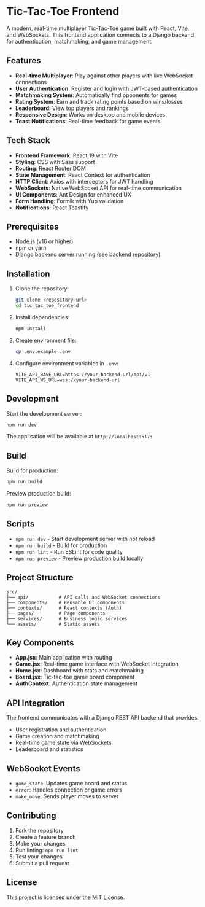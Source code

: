 # Tic-Tac-Toe Frontend

A modern, real-time multiplayer Tic-Tac-Toe game built with React, Vite, and WebSockets. This frontend application connects to a Django backend for authentication, matchmaking, and game management.

## Features

- **Real-time Multiplayer**: Play against other players with live WebSocket connections
- **User Authentication**: Register and login with JWT-based authentication
- **Matchmaking System**: Automatically find opponents for games
- **Rating System**: Earn and track rating points based on wins/losses
- **Leaderboard**: View top players and rankings
- **Responsive Design**: Works on desktop and mobile devices
- **Toast Notifications**: Real-time feedback for game events

## Tech Stack

- **Frontend Framework**: React 19 with Vite
- **Styling**: CSS with Sass support
- **Routing**: React Router DOM
- **State Management**: React Context for authentication
- **HTTP Client**: Axios with interceptors for JWT handling
- **WebSockets**: Native WebSocket API for real-time communication
- **UI Components**: Ant Design for enhanced UX
- **Form Handling**: Formik with Yup validation
- **Notifications**: React Toastify

## Prerequisites

- Node.js (v16 or higher)
- npm or yarn
- Django backend server running (see backend repository)

## Installation

1. Clone the repository:
   ```bash
   git clone <repository-url>
   cd tic_tac_toe_frontend
   ```

2. Install dependencies:
   ```bash
   npm install
   ```

3. Create environment file:
   ```bash
   cp .env.example .env
   ```

4. Configure environment variables in `.env`:
   ```
   VITE_API_BASE_URL=https://your-backend-url/api/v1
   VITE_API_WS_URL=wss://your-backend-url
   ```

## Development

Start the development server:
```bash
npm run dev
```

The application will be available at `http://localhost:5173`

## Build

Build for production:
```bash
npm run build
```

Preview production build:
```bash
npm run preview
```

## Scripts

- `npm run dev` - Start development server with hot reload
- `npm run build` - Build for production
- `npm run lint` - Run ESLint for code quality
- `npm run preview` - Preview production build locally

## Project Structure

```
src/
├── api/           # API calls and WebSocket connections
├── components/    # Reusable UI components
├── contexts/      # React contexts (Auth)
├── pages/         # Page components
├── services/      # Business logic services
└── assets/        # Static assets
```

## Key Components

- **App.jsx**: Main application with routing
- **Game.jsx**: Real-time game interface with WebSocket integration
- **Home.jsx**: Dashboard with stats and matchmaking
- **Board.jsx**: Tic-tac-toe game board component
- **AuthContext**: Authentication state management

## API Integration

The frontend communicates with a Django REST API backend that provides:

- User registration and authentication
- Game creation and matchmaking
- Real-time game state via WebSockets
- Leaderboard and statistics

## WebSocket Events

- `game_state`: Updates game board and status
- `error`: Handles connection or game errors
- `make_move`: Sends player moves to server

## Contributing

1. Fork the repository
2. Create a feature branch
3. Make your changes
4. Run linting: `npm run lint`
5. Test your changes
6. Submit a pull request

## License

This project is licensed under the MIT License.
